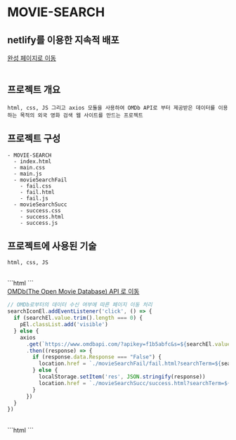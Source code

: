 # MOVIE-SEARCH

## netlify를 이용한 지속적 배포
<a href="https://pedantic-lovelace-70825b.netlify.app/" title="완성 페이지로 이동" target="_blank">완성 페이지로 이동</a> 
<br/><br/> 

## 프로젝트 개요
```plaintext
html, css, JS 그리고 axios 모듈을 사용하여 OMDb API로 부터 제공받은 데이터를 이용하는 목적의 외국 영화 검색 웹 사이트를 만드는 프로젝트
```

## 프로젝트 구성
```plaintext
- MOVIE-SEARCH
  - index.html
  - main.css
  - main.js
  - movieSearchFail
    - fail.css
    - fail.html
    - fail.js
  - movieSearchSucc
    - success.css
    - success.html
    - success.js
```

## 프로젝트에 사용된 기술
```plaintext
html, css, JS
```
<br/>
```html
<!-- axios -->
<script src="https://cdn.jsdelivr.net/npm/axios/dist/axios.min.js"></script>
```
<br/>
<a href="https://www.omdbapi.com/" title="OMDb API">OMDb(The Open Movie Database) API 로 이동</a>

```javascript
// OMDb로부터의 데이터 수신 여부에 따른 페이지 이동 처리
searchIconEl.addEventListener('click', () => {
  if (searchEl.value.trim().length === 0) { 
    pEl.classList.add('visible') 
  } else { 
    axios 
      .get(`https://www.omdbapi.com/?apikey=f1b5abfc&s=${searchEl.value}`)
      .then((response) => {
        if (response.data.Response === "False") {
          location.href = `./movieSearchFail/fail.html?searchTerm=${searchEl.value}`
        } else {
          localStorage.setItem('res', JSON.stringify(response))
          location.href = `./movieSearchSucc/success.html?searchTerm=${searchEl.value}&resLen=${response.data.Search.length}&page=1`
        }
      })
  }
})
```
<br/>
```html
<!-- 동일한 사용자 경험을 위한 CSS 초기화 -->
<link rel="stylesheet" href="https://cdn.jsdelivr.net/npm/reset-css@5.0.1/reset.min.css" />
```